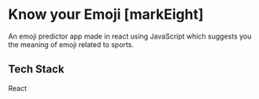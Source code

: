 # Know your Emoji [markEight]

An emoji predictor app made in react using JavaScript which suggests you the meaning of emoji related to sports.


## Tech Stack

React



